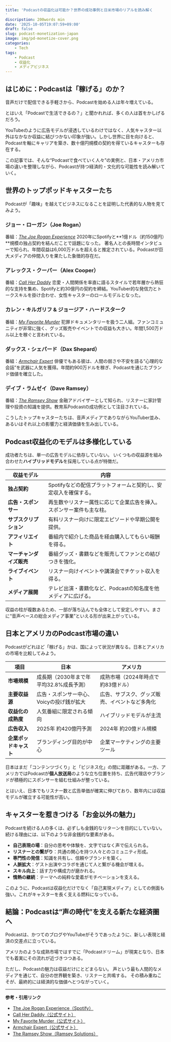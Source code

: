 ```yaml
---
title: 'Podcastの収益化は可能か？世界の成功事例と日米市場のリアルを読み解く
'
discripstion: 200words min
date: '2025-10-05T19:07:59+09:00'
draft: false
slug: podcast-monetization-japan
image: img/pd-monetize-cover.png
categories:
    - Tech
tags:
    - Podcast
    - 収益化
    - メディアビジネス
---
```

## はじめに：Podcastは「稼げる」のか？

音声だけで配信できる手軽さから、Podcastを始める人は年々増えている。

とはいえ「Podcastで生活できるの？」と聞かれれば、多くの人は首をかしげるだろう。

YouTubeのように広告モデルが浸透しているわけではなく、人気キャスター以外はなかなか収益に結びつかない印象が強い。しかし世界に目を向けると、Podcastを軸にキャリアを築き、数十億円規模の契約を得ているキャスターも存在する。

この記事では、そんな“Podcastで食べていく人々”の実例と、日本・アメリカ市場の違いを整理しながら、Podcastが持つ経済的・文化的な可能性を読み解いていく。

## 世界のトップポッドキャスターたち

Podcastが「趣味」を越えてビジネスになることを証明した代表的な人物を見てみよう。

### ジョー・ローガン（Joe Rogan）

番組：[*The Joe Rogan Experience*](https://www.joerogan.com/?utm_source=chatgpt.com)
2020年にSpotifyと**1億ドル（約150億円）**規模の独占契約を結んだことで話題になった。
著名人との長時間インタビューで知られ、年間収益は6,000万ドルを超えると推定されている。Podcastが巨大メディアの仲間入りを果たした象徴的存在だ。

### アレックス・クーパー（Alex Cooper）

番組：[*Call Her Daddy*](https://www.callherdaddy.com/?utm_source=chatgpt.com)
恋愛・人間関係を率直に語るスタイルで若年層から熱狂的な支持を集め、Spotifyと約30億円の契約を締結。YouTuber的な発信力とトークスキルを掛け合わせ、女性キャスターのロールモデルとなった。

### カレン・キルガリフ & ジョージア・ハードスターク

番組：[*My Favorite Murder*](https://www.myfavoritemurder.com/?utm_source=chatgpt.com)
犯罪ドキュメンタリーを扱う二人組。ファンコミュニティが非常に強く、グッズ販売やイベントでの収益も大きい。年間1,500万ドル以上を稼ぐと言われている。

### ダックス・シェパード（Dax Shepard）

番組：[*Armchair Expert*](https://armchairexpertpod.com/?utm_source=chatgpt.com)
俳優でもある彼は、人間の弱さや不安を語る“心理的な会話”を武器に人気を獲得。年間約900万ドルを稼ぎ、Podcastを通じたブランド価値を確立した。

### デイブ・ラムゼイ（Dave Ramsey）

番組：[*The Ramsey Show*](https://www.ramseysolutions.com/shows/the-ramsey-show?srsltid=AfmBOoo0PfF0SSgrOpSjYo21pczMbxPNpKoyMsgfj7ezmTlMjL2pfGdh&utm_source=chatgpt.com)
金融アドバイザーとして知られ、リスナーに家計管理や投資の知識を提供。教育系Podcastの成功例として注目されている。

こうしたトップキャスターたちは、音声メディアでありながらYouTuber並み、あるいはそれ以上の影響力と経済価値を生み出している。

## Podcast収益化のモデルは多様化している

成功者たちは、単一の広告モデルに依存していない。
いくつもの収益源を組み合わせた**ハイブリッドモデル**を採用している点が特徴だ。

| 収益モデル          | 内容                                  |
| -------------- | ----------------------------------- |
| **独占契約**       | Spotifyなどの配信プラットフォームと契約し、安定収入を確保する。 |
| **広告・スポンサー**   | 再生数やリスナー属性に応じて企業広告を挿入。スポンサー案件も主な柱。  |
| **サブスクリプション**  | 有料リスナー向けに限定エピソードや早期公開を提供。           |
| **アフィリエイト**    | 番組内で紹介した商品を経由購入してもらい報酬を得る。          |
| **マーチャンダイズ販売** | 番組グッズ・書籍などを販売してファンとの結びつきを強化。        |
| **ライブイベント**    | リスナー向けイベントや講演会でチケット収入を得る。           |
| **メディア展開**     | テレビ出演・書籍化など、Podcastの知名度を他メディアに広げる。  |

収益の柱が複数あるため、一部が落ち込んでも全体として安定しやすい。まさに“音声ベースの総合メディア事業”といえる形が出来上がっている。

## 日本とアメリカのPodcast市場の違い

Podcastがどれほど「稼げる」かは、国によって状況が異なる。日本とアメリカの市場を比較してみよう。

| 項目            | 日本                       | アメリカ                    |
| ------------- | ------------------------ | ----------------------- |
| **市場規模**      | 成長期（2030年まで年平均32.8%成長予測） | 成熟市場（2024年時点で約83億ドル）    |
| **主要収益源**     | 広告・スポンサー中心、Voicyの投げ銭が拡大  | 広告、サブスク、グッズ販売、イベントなど多角化 |
| **収益化の成熟度**   | 人気番組に限定される傾向             | ハイブリッドモデルが主流            |
| **広告収入**      | 2025年 約420億円予測           | 2024年 約20億ドル規模          |
| **企業ポッドキャスト** | ブランディング目的が中心             | 企業マーケティングの主要ツール         |

日本はまだ「コンテンツづくり」と「ビジネス化」の間に距離がある。一方、アメリカではPodcastが**個人放送局**のような立ち位置を持ち、広告代理店やブランドが積極的にスポンサーを組む仕組みが整っている。

とはいえ、日本でもリスナー数と広告単価が確実に伸びており、数年内には収益モデルが確立する可能性が高い。

## キャスターを惹きつける「お金以外の魅力」

Podcastを続ける人の多くは、必ずしも金銭的なリターンを目的にしていない。
続ける理由には、以下のような非金銭的な要素がある。

* **自己表現の場**：自分の思考や体験を、文字ではなく声で伝えられる。
* **リスナーとの繋がり**：共通の関心を持つ人々とのコミュニティ形成。
* **専門性の発信**：知識を共有し、信頼やブランドを築く。
* **人脈拡大**：ゲスト出演やコラボを通じて人と繋がる機会が増える。
* **スキル向上**：話す力や構成力が磨かれる。
* **情熱の継続**：テーマへの純粋な愛着がモチベーションを支える。

このように、Podcastは収益化だけでなく「自己実現メディア」としての側面も強い。これがキャスターを長く支える燃料になっている。

## 結論：Podcastは“声の時代”を支える新たな経済圏へ

Podcastは、かつてのブログやYouTubeがそうであったように、新しい表現と経済の交差点に立っている。

アメリカのような成熟市場ではすでに「Podcastドリーム」が現実となり、日本でも着実にその流れが近づきつつある。

ただし、Podcastの魅力は収益だけにとどまらない。
声という最も人間的なメディアを通じて、自分の世界観を築き、リスナーと共鳴する。
その積み重ねこそが、最終的には経済的な価値へとつながっていく。

---

**参考・引用リンク**

* [The Joe Rogan Experience（Spotify）](https://open.spotify.com/show/4rOoJ6Egrf8K2IrywzwOMk?utm_source=chatgpt.com)
* [Call Her Daddy（公式サイト）](https://www.callherdaddy.com/?utm_source=chatgpt.com)
* [My Favorite Murder（公式サイト）](https://www.myfavoritemurder.com/?utm_source=chatgpt.com)
* [Armchair Expert（公式サイト）](https://armchairexpertpod.com/?utm_source=chatgpt.com)
* [The Ramsey Show（Ramsey Solutions）](https://www.ramseysolutions.com/shows/the-ramsey-show?srsltid=AfmBOoo0PfF0SSgrOpSjYo21pczMbxPNpKoyMsgfj7ezmTlMjL2pfGdh&utm_source=chatgpt.com)
